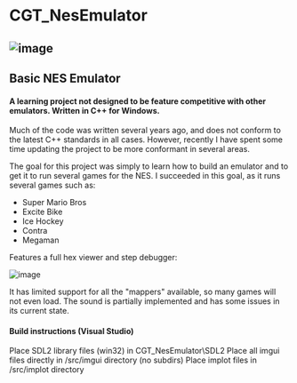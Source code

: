 # CGT_NesEmulator

![image](https://user-images.githubusercontent.com/6323654/225933069-df532592-6ee0-4d40-a3db-af317ef6c888.png)
---

## Basic NES Emulator 
#### A learning project not designed to be feature competitive with other emulators.  Written in C++ for Windows.

Much of the code was written several years ago, and does not conform to the latest C++ standards in all cases.  However, recently I have spent some time updating the project to be more conformant in several areas.

The goal for this project was simply to learn how to build an emulator and to get it to run several games for the NES.  I succeeded in this goal, as it runs several games such as:

* Super Mario Bros
* Excite Bike
* Ice Hockey
* Contra
* Megaman

Features a full hex viewer and step debugger:

![image](https://user-images.githubusercontent.com/6323654/225933415-f7a3688e-91ac-40e0-a062-c4e4e876312a.png)

It has limited support for all the "mappers" available, so many games will not even load.  The sound is partially implemented and has some issues in its current state.

#### Build instructions (Visual Studio)
Place SDL2 library files (win32) in CGT_NesEmulator\SDL2
Place all imgui files directly in /src/imgui directory (no subdirs)
Place implot files in /src/implot directory
